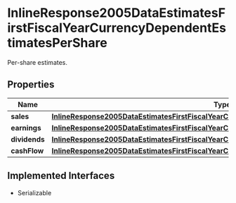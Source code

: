 

# InlineResponse2005DataEstimatesFirstFiscalYearCurrencyDependentEstimatesPerShare

Per-share estimates.

## Properties

Name | Type | Description | Notes
------------ | ------------- | ------------- | -------------
**sales** | [**InlineResponse2005DataEstimatesFirstFiscalYearCurrencyDependentEstimatesPerShareSales**](InlineResponse2005DataEstimatesFirstFiscalYearCurrencyDependentEstimatesPerShareSales.md) |  |  [optional]
**earnings** | [**InlineResponse2005DataEstimatesFirstFiscalYearCurrencyDependentEstimatesPerShareEarnings**](InlineResponse2005DataEstimatesFirstFiscalYearCurrencyDependentEstimatesPerShareEarnings.md) |  |  [optional]
**dividends** | [**InlineResponse2005DataEstimatesFirstFiscalYearCurrencyDependentEstimatesPerShareDividends**](InlineResponse2005DataEstimatesFirstFiscalYearCurrencyDependentEstimatesPerShareDividends.md) |  |  [optional]
**cashFlow** | [**InlineResponse2005DataEstimatesFirstFiscalYearCurrencyDependentEstimatesPerShareCashFlow**](InlineResponse2005DataEstimatesFirstFiscalYearCurrencyDependentEstimatesPerShareCashFlow.md) |  |  [optional]


## Implemented Interfaces

* Serializable


